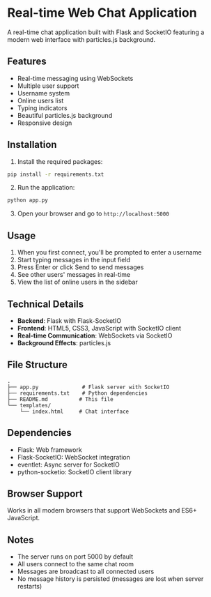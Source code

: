 # Real-time Web Chat Application

A real-time chat application built with Flask and SocketIO featuring a modern web interface with particles.js background.

## Features

- Real-time messaging using WebSockets
- Multiple user support
- Username system
- Online users list
- Typing indicators
- Beautiful particles.js background
- Responsive design

## Installation

1. Install the required packages:
```bash
pip install -r requirements.txt
```

2. Run the application:
```bash
python app.py
```

3. Open your browser and go to `http://localhost:5000`

## Usage

1. When you first connect, you'll be prompted to enter a username
2. Start typing messages in the input field
3. Press Enter or click Send to send messages
4. See other users' messages in real-time
5. View the list of online users in the sidebar

## Technical Details

- **Backend**: Flask with Flask-SocketIO
- **Frontend**: HTML5, CSS3, JavaScript with SocketIO client
- **Real-time Communication**: WebSockets via SocketIO
- **Background Effects**: particles.js

## File Structure

```
.
├── app.py              # Flask server with SocketIO
├── requirements.txt    # Python dependencies
├── README.md          # This file
└── templates/
    └── index.html     # Chat interface
```

## Dependencies

- Flask: Web framework
- Flask-SocketIO: WebSocket integration
- eventlet: Async server for SocketIO
- python-socketio: SocketIO client library

## Browser Support

Works in all modern browsers that support WebSockets and ES6+ JavaScript.

## Notes

- The server runs on port 5000 by default
- All users connect to the same chat room
- Messages are broadcast to all connected users
- No message history is persisted (messages are lost when server restarts)
